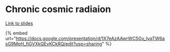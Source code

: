 # Chronic cosmic radiaion

[Link to slides](https://docs.google.com/presentation/d/1X7eAzAAwrWC5Gv\_IyqTW6asG9MpH\_fiGVXkQEvKCkRQ/edit?usp=sharing)



{% embed url="https://docs.google.com/presentation/d/1X7eAzAAwrWC5Gv_IyqTW6asG9MpH_fiGVXkQEvKCkRQ/edit?usp=sharing" %}

